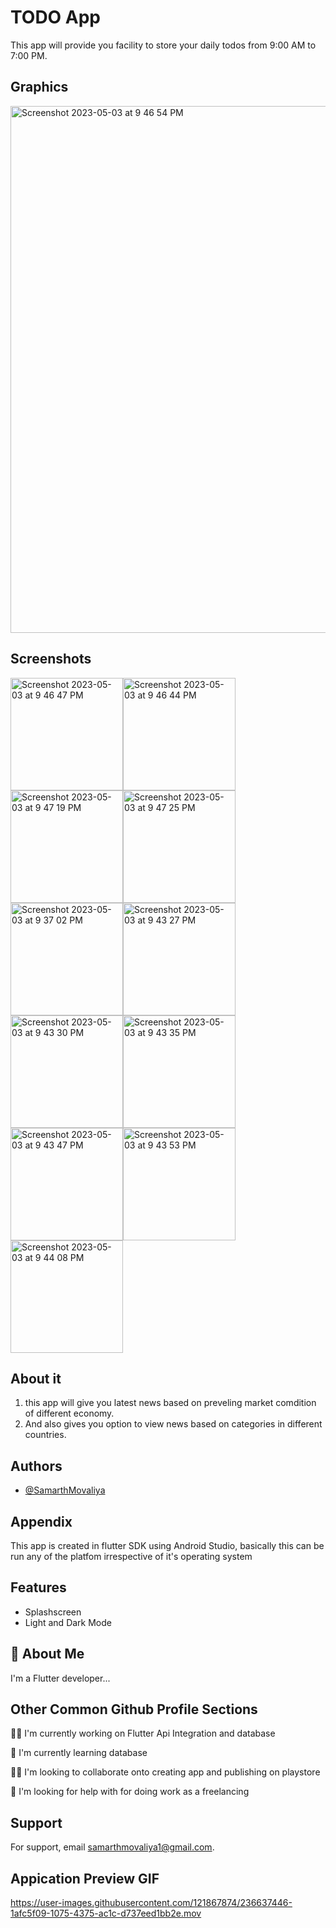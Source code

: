 # TODO App
This app will provide you facility to store your daily todos from 9:00 AM to 7:00 PM.

## Graphics
<img width="843" alt="Screenshot 2023-05-03 at 9 46 54 PM" src="https://github.com/SamarthMovaliya/todo_app_MVCpattern_Flutter/assets/121867874/837f396f-0c75-495e-8aeb-e087a2e1a201">

## Screenshots
<img width="180" alt="Screenshot 2023-05-03 at 9 46 47 PM" src="https://github.com/SamarthMovaliya/todo_app_MVCpattern_Flutter/assets/121867874/f124e0ca-e002-4c43-a1b3-6f438734f856"><img width="180" alt="Screenshot 2023-05-03 at 9 46 44 PM" src="https://github.com/SamarthMovaliya/todo_app_MVCpattern_Flutter/assets/121867874/0dd01fb0-e384-475e-a919-60738faf1ab9"><img width="180" alt="Screenshot 2023-05-03 at 9 47 19 PM" src="https://github.com/SamarthMovaliya/todo_app_MVCpattern_Flutter/assets/121867874/bdeea88b-2795-4242-9d3c-1ac56ec05f57"><img width="180" alt="Screenshot 2023-05-03 at 9 47 25 PM" src="https://github.com/SamarthMovaliya/todo_app_MVCpattern_Flutter/assets/121867874/5d961b23-2af7-4665-8627-0af90d51a816"><img width="180" alt="Screenshot 2023-05-03 at 9 37 02 PM" src="https://github.com/SamarthMovaliya/todo_app_MVCpattern_Flutter/assets/121867874/4cb9b632-ef40-4b2a-afc9-78e430c7dbd7"><img width="180" alt="Screenshot 2023-05-03 at 9 43 27 PM" src="https://github.com/SamarthMovaliya/todo_app_MVCpattern_Flutter/assets/121867874/dbbf06eb-f02b-4802-8826-f5de38c33907"><img width="180" alt="Screenshot 2023-05-03 at 9 43 30 PM" src="https://github.com/SamarthMovaliya/todo_app_MVCpattern_Flutter/assets/121867874/5e05628f-02a5-43cd-b0c2-e89f60b7432f"><img width="180" alt="Screenshot 2023-05-03 at 9 43 35 PM" src="https://github.com/SamarthMovaliya/todo_app_MVCpattern_Flutter/assets/121867874/b049c16e-27c1-4781-8e0e-f145937f5c50"><img width="180" alt="Screenshot 2023-05-03 at 9 43 47 PM" src="https://github.com/SamarthMovaliya/todo_app_MVCpattern_Flutter/assets/121867874/2a763dbe-801a-4a8b-b60f-ce5ee0970193"><img width="180" alt="Screenshot 2023-05-03 at 9 43 53 PM" src="https://github.com/SamarthMovaliya/todo_app_MVCpattern_Flutter/assets/121867874/4e48d4ea-9077-414a-a8e4-89e55ba46850"><img width="180" alt="Screenshot 2023-05-03 at 9 44 08 PM" src="https://github.com/SamarthMovaliya/todo_app_MVCpattern_Flutter/assets/121867874/1158c5b1-d470-42fd-bdab-85156bf5d7f8">













## About it
 1) this app will give you latest news based on preveling market comdition of different economy.
 2) And also gives you option to view news based on categories in different countries.

## Authors

- [@SamarthMovaliya](https://github.com/SamarthMovaliya)


## Appendix

This app is created in flutter SDK using Android Studio, basically this can be run any of the platfom irrespective of it's operating system 


## Features

- Splashscreen
- Light and Dark Mode



## 🚀 About Me
I'm a Flutter  developer...


## Other Common Github Profile Sections
👩‍💻 I'm currently working on Flutter Api Integration and database

🧠 I'm currently learning database

👯‍♀️ I'm looking to collaborate onto creating app and publishing on playstore

🤔 I'm looking for help with for doing work as a freelancing 


## Support

For support, email samarthmovaliya1@gmail.com.


## Appication Preview GIF





https://user-images.githubusercontent.com/121867874/236637446-1afc5f09-1075-4375-ac1c-d737eed1bb2e.mov





